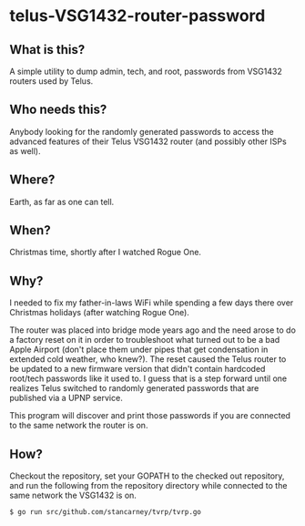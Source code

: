 # telus-VSG1432-router-password

## What is this?
A simple utility to dump admin, tech, and root, passwords from VSG1432 routers used by Telus.

## Who needs this?
Anybody looking for the randomly generated passwords to access the advanced features of their Telus VSG1432 router (and possibly other ISPs as well).

## Where?
Earth, as far as one can tell.

## When?
Christmas time, shortly after I watched Rogue One.

## Why?
I needed to fix my father-in-laws WiFi while spending a few days there over Christmas holidays (after watching Rogue One).

The router was placed into bridge mode years ago and the need arose to do a factory reset on it in order to troubleshoot what turned out to be a bad Apple Airport (don't place them under pipes that get condensation in extended cold weather, who knew?). The reset caused the Telus router to be updated to a new firmware version that didn't contain hardcoded root/tech passwords like it used to. I guess that is a step forward until one realizes Telus switched to randomly generated passwords that are published via a UPNP service.

This program will discover and print those passwords if you are connected to the same network the router is on.

## How?

Checkout the repository, set your GOPATH to the checked out repository, and run the following from the repository directory while connected to the same network the VSG1432 is on.

```
$ go run src/github.com/stancarney/tvrp/tvrp.go
```

